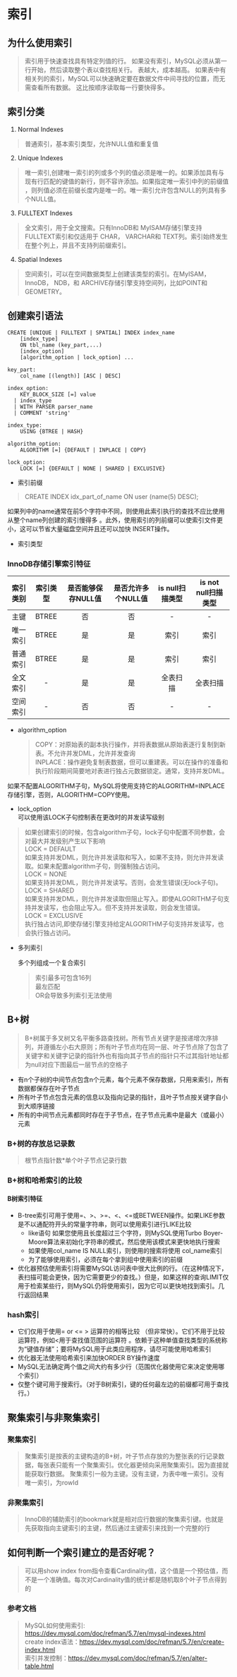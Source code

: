 # 索引
## 为什么使用索引<br>
>索引用于快速查找具有特定列值的行。 如果没有索引，MySQL必须从第一行开始，然后读取整个表以查找相关行。 表越大，成本越高。 如果表中有相关列的索引，MySQL可以快速确定要在数据文件中间寻找的位置，而无需查看所有数据。 这比按顺序读取每一行要快得多。<br>

## 索引分类<br>
1. Normal Indexes
> 普通索引，基本索引类型，允许NULL值和重复值

2. Unique Indexes
> 唯一索引,创建唯一索引的列或多个列的值必须是唯一的。如果添加具有与现有行匹配的键值的新行，则不容许添加。如果指定唯一索引中列的前缀值 ，则列值必须在前缀长度内是唯一的。唯一索引允许包含NULL的列具有多个NULL值。

3. FULLTEXT Indexes
> 全文索引，用于全文搜索。只有InnoDB和 MyISAM存储引擎支持 FULLTEXT索引和仅适用于 CHAR， VARCHAR和 TEXT列。索引始终发生在整个列上，并且不支持列前缀索引。

4. Spatial Indexes
> 空间索引，可以在空间数据类型上创建该类型的索引。在MyISAM， InnoDB， NDB，和 ARCHIVE存储引擎支持空间列，比如POINT和 GEOMETRY。

## 创建索引语法
```
CREATE [UNIQUE | FULLTEXT | SPATIAL] INDEX index_name
    [index_type]
    ON tbl_name (key_part,...)
    [index_option]
    [algorithm_option | lock_option] ...

key_part:
    col_name [(length)] [ASC | DESC]

index_option:
    KEY_BLOCK_SIZE [=] value
  | index_type
  | WITH PARSER parser_name
  | COMMENT 'string'

index_type:
    USING {BTREE | HASH}

algorithm_option:
    ALGORITHM [=] {DEFAULT | INPLACE | COPY}

lock_option:
    LOCK [=] {DEFAULT | NONE | SHARED | EXCLUSIVE}
```
* 索引前缀

> CREATE INDEX idx_part_of_name ON user (name(5) DESC);

如果列中的name通常在前5个字符中不同，则使用此索引执行的查找不应比使用从整个name列创建的索引慢得多 。此外，使用索引的列前缀可以使索引文件更小，这可以节省大量磁盘空间并且还可以加快 INSERT操作。

* 索引类型

 ### InnoDB存储引擎索引特征

 |索引类别|索引类型| 是否能够保存NULL值 | 是否允许多个NULL值 |is null扫描类型 | is not null扫描类型
 | :-----:|  :-----: | :-----: | :-----: | :-----: |:-----: |
 |主键|BTREE |否|否|-|-|
 |唯一索引|BTREE |是|是|索引|索引|
 |普通索引|BTREE |是|是|索引|索引|
 |全文索引|- |是|是|全表扫描|全表扫描|
 |空间索引|- |否|否|-|-|

 * algorithm_option

    > COPY：对原始表的副本执行操作，并将表数据从原始表逐行复制到新表。不允许并发DML，允许并发查询<br>
 INPLACE：操作避免复制表数据，但可以重建表。可以在操作的准备和执行阶段期间简要地对表进行独占元数据锁定。通常，支持并发DML。

如果不配置ALGORITHM子句，MySQL将使用支持它的ALGORITHM=INPLACE存储引擎，否则，ALGORITHM=COPY使用。


 * lock_option<br>
 可以使用该LOCK子句控制表在更改时的并发读写级别
  > 如果创建索引的时候，包含algorithm子句，lock子句中配置不同参数，会对最大并发级别产生以下影响<br>
    LOCK = DEFAULT<br>
    如果支持并发DML，则允许并发读取和写入，如果不支持，则允许并发读取。如果未配置algorithm子句，则强制独占访问。<br>
    LOCK = NONE<br>
    如果支持并发DML，则允许并发读写。否则，会发生错误(无lock子句)。<br>
    LOCK = SHARED<br>
    如果支持并发DML，则允许并发读取但阻止写入。即使ALGORITHM子句支持并发读写，也会阻止写入。但不支持并发读取，则会发生错误。<br>
    LOCK = EXCLUSIVE <br>
    执行独占访问,即使存储引擎支持给定ALGORITHM子句支持并发读写，也会执行独占访问。


  * 多列索引

    多个列组成一个复合索引

    > 索引最多可包含16列<br>
最左匹配<br>
OR会导致多列索引无法使用

## B+树
> B+树属于多叉树又名平衡多路查找树。所有节点关键字是按递增次序排列，并遵循左小右大原则；所有叶子节点均在同一层、叶子节点除了包含了关键字和关键字记录的指针外也有指向其子节点的指针只不过其指针地址都为null对应下图最后一层节点的空格子
* 有n个子树的中间节点包含n个元素，每个元素不保存数据，只用来索引，所有数据都保存在叶子节点
* 所有叶子节点包含元素的信息以及指向记录的指针，且叶子节点按关键字自小到大顺序链接
* 所有的中间节点元素都同时存在于子节点，在子节点元素中是最大（或最小）元素

### B+树的存放总记录数
> 根节点指针数*单个叶子节点记录行数

### B+树和哈希索引的比较
#### B树索引特征
* B-tree索引可用于使用=、>、>=、<、<=或BETWEEN操作。如果LIKE参数是不以通配符开头的常量字符串，则可以使用索引进行LIKE比较
  * like语句 如果您使用且长度超过三个字符，则MySQL使用Turbo Boyer-Moore算法来初始化字符串的模式，然后使用该模式来更快地执行搜索
  * 如果使用col_name IS NULL索引，则使用的搜索将使用 col_name索引
  * 为了能够使用索引，必须在每个拿到组中使用索引的前缀
* 优化器预估使用索引将需要MySQL访问表中很大比例的行。（在这种情况下，表扫描可能会更快，因为它需要更少的查找。）但是，如果这样的查询LIMIT仅用于检索某些行，则MySQL仍将使用索引，因为它可以更快地找到索引。几行返回结果
### hash索引
* 它们仅用于使用= or <= > 运算符的相等比较 （但非常快）。它们不用于比较运算符，例如<用于查找值范围的运算符 。依赖于这种单值查找类型的系统称为“键值存储”；要将MySQL用于此类应用程序，请尽可能使用哈希索引
* 优化器无法使用哈希索引来加快ORDER BY操作速度
* MySQL无法确定两个值之间大约有多少行（范围优化器使用它来决定使用哪个索引）
* 仅整个键可用于搜索行。（对于B树索引，键的任何最左边的前缀都可用于查找行。）

## 聚集索引与非聚集索引
### 聚集索引
> 聚集索引是按表的主键构造的B+树，叶子节点存放的为整张表的行记录数据，每张表只能有一个聚集索引。优化器更倾向采用聚集索引。因为直接就能获取行数据。 聚集索引一般为主键。没有主键，为表中唯一索引。没有唯一索引，为rowId

### 非聚集索引
> InnoDB的辅助索引的bookmark就是相对应行数据的聚集索引键。也就是先获取指向主键索引的主键，然后通过主键索引来找到一个完整的行

## 如何判断一个索引建立的是否好呢？
> 可以用show index from指令查看Cardinality值，这个值是一个预估值，而不是一个准确值。每次对Cardinality值的统计都是随机取8个叶子节点得到的


### 参考文档

  > MySQL如何使用索引: https://dev.mysql.com/doc/refman/5.7/en/mysql-indexes.html<br>
  create index语法：https://dev.mysql.com/doc/refman/5.7/en/create-index.html<br>
  索引并发控制：https://dev.mysql.com/doc/refman/5.7/en/alter-table.html
